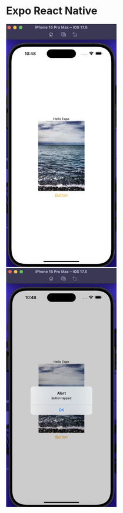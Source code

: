 # Expo React Native



<img src="Assets/01.png" alt="First Image" width="300"/>

<img src="Assets/02.png" alt="Second Image" width="300"/>
